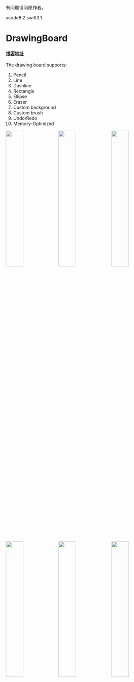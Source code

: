 有问题请问原作者。

xcode8.2 swift3.1

# DrawingBoard
#### <a href="http://blog.csdn.net/zhangao0086/article/details/43836789" target="_blank">博客地址</a>

The drawing board supports:  

1. Pencil
1. Line
1. Dashline
1. Rectangle
1. Ellipse
1. Eraser
1. Custom background
1. Custom brush
1. Undo/Redo
1. Memory-Optimized

<img width=33% src="https://raw.githubusercontent.com/zhangao0086/DrawingBoard/master/preview7.png" /><img width=33% src="https://raw.githubusercontent.com/zhangao0086/DrawingBoard/master/preview2.png" /><img width=33% src="https://raw.githubusercontent.com/zhangao0086/DrawingBoard/master/preview3.png" /><br />
<img width=33% src="https://raw.githubusercontent.com/zhangao0086/DrawingBoard/master/preview4.png" /><img width=33% src="https://raw.githubusercontent.com/zhangao0086/DrawingBoard/master/preview5.png" /><img width=33% src="https://raw.githubusercontent.com/zhangao0086/DrawingBoard/master/preview6.png" />
